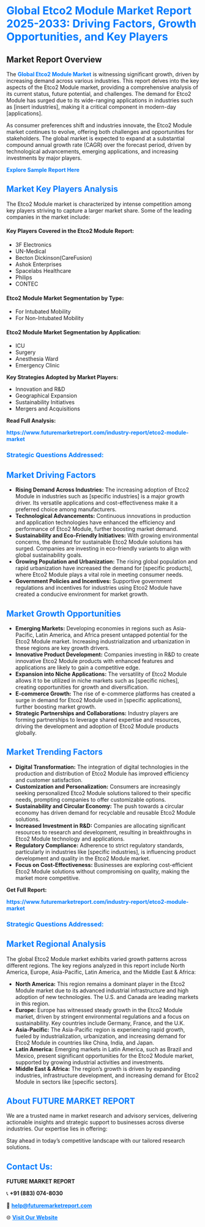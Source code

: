 <h1 style="color: #007BFF;">Global Etco2 Module Market Report 2025-2033: Driving Factors, Growth Opportunities, and Key Players</h1>

<section id="overview">
<h2>Market Report Overview</h2>
<p>The <a href="https://www.futuremarketreport.com/industry-report/etco2-module-market" style="color: #007BFF; text-decoration: none;"><strong>Global Etco2 Module Market</strong></a> is witnessing significant growth, driven by increasing demand across various industries. This report delves into the key aspects of the Etco2 Module market, providing a comprehensive analysis of its current status, future potential, and challenges. The demand for Etco2 Module has surged due to its wide-ranging applications in industries such as [insert industries], making it a critical component in modern-day [applications].</p>
<p>As consumer preferences shift and industries innovate, the Etco2 Module market continues to evolve, offering both challenges and opportunities for stakeholders. The global market is expected to expand at a substantial compound annual growth rate (CAGR) over the forecast period, driven by technological advancements, emerging applications, and increasing investments by major players.</p>
</section>

<section id="overview">
<p><a href="https://www.futuremarketreport.com/request-sample/reportId=77807" style="color: #007BFF; text-decoration: none;"><strong>Explore Sample Report Here</strong></a></p>
</section>

<section id="key-players">
<h2 style="color: #007BFF;">Market Key Players Analysis</h2>
<p>The Etco2 Module market is characterized by intense competition among key players striving to capture a larger market share. Some of the leading companies in the market include:</p>
<h4>Key Players Covered in the Etco2 Module Report:</h4>
<ul><li>3F Electronics</li><li>UN-Medical</li><li>Becton Dickinson(CareFusion)</li><li>Ashok Enterprises</li><li>Spacelabs Healthcare</li><li>Philips</li><li>CONTEC</li></ul>
<h4>Etco2 Module Market Segmentation by Type:</h4>
<ul><li>For Intubated Mobility</li><li>For Non-Intubated Mobility</li></ul>

<h4>Etco2 Module Market Segmentation by Application:</h4>
<ul><li>ICU</li><li>Surgery</li><li>Anesthesia Ward</li><li>Emergency Clinic</li></ul>
<p><strong>Key Strategies Adopted by Market Players:</strong></p>
<ul>
<li>Innovation and R&D</li>
<li>Geographical Expansion</li>
<li>Sustainability Initiatives</li>
<li>Mergers and Acquisitions</li>
</ul>
</section>

<section>
<p><strong>Read Full Analysis: </strong></p><a href="https://www.futuremarketreport.com/industry-report/etco2-module-market" style="color: #007BFF; text-decoration: none;"><strong>https://www.futuremarketreport.com/industry-report/etco2-module-market</strong></a>
<h3 style="color: #007BFF;">Strategic Questions Addressed:</h3>
</section>

<section id="driving-factors">
<h2 style="color: #007BFF;">Market Driving Factors</h2>
<ul>
<li><strong>Rising Demand Across Industries:</strong> The increasing adoption of Etco2 Module in industries such as [specific industries] is a major growth driver. Its versatile applications and cost-effectiveness make it a preferred choice among manufacturers.</li>
<li><strong>Technological Advancements:</strong> Continuous innovations in production and application technologies have enhanced the efficiency and performance of Etco2 Module, further boosting market demand.</li>
<li><strong>Sustainability and Eco-Friendly Initiatives:</strong> With growing environmental concerns, the demand for sustainable Etco2 Module solutions has surged. Companies are investing in eco-friendly variants to align with global sustainability goals.</li>
<li><strong>Growing Population and Urbanization:</strong> The rising global population and rapid urbanization have increased the demand for [specific products], where Etco2 Module plays a vital role in meeting consumer needs.</li>
<li><strong>Government Policies and Incentives:</strong> Supportive government regulations and incentives for industries using Etco2 Module have created a conducive environment for market growth.</li>
</ul>
</section>

<section id="growth-opportunities">
<h2 style="color: #007BFF;">Market Growth Opportunities</h2>
<ul>
<li><strong>Emerging Markets:</strong> Developing economies in regions such as Asia-Pacific, Latin America, and Africa present untapped potential for the Etco2 Module market. Increasing industrialization and urbanization in these regions are key growth drivers.</li>
<li><strong>Innovative Product Development:</strong> Companies investing in R&D to create innovative Etco2 Module products with enhanced features and applications are likely to gain a competitive edge.</li>
<li><strong>Expansion into Niche Applications:</strong> The versatility of Etco2 Module allows it to be utilized in niche markets such as [specific niches], creating opportunities for growth and diversification.</li>
<li><strong>E-commerce Growth:</strong> The rise of e-commerce platforms has created a surge in demand for Etco2 Module used in [specific applications], further boosting market growth.</li>
<li><strong>Strategic Partnerships and Collaborations:</strong> Industry players are forming partnerships to leverage shared expertise and resources, driving the development and adoption of Etco2 Module products globally.</li>
</ul>
</section>

<section id="trending-factors">
<h2 style="color: #007BFF;">Market Trending Factors</h2>
<ul>
<li><strong>Digital Transformation:</strong> The integration of digital technologies in the production and distribution of Etco2 Module has improved efficiency and customer satisfaction.</li>
<li><strong>Customization and Personalization:</strong> Consumers are increasingly seeking personalized Etco2 Module solutions tailored to their specific needs, prompting companies to offer customizable options.</li>
<li><strong>Sustainability and Circular Economy:</strong> The push towards a circular economy has driven demand for recyclable and reusable Etco2 Module solutions.</li>
<li><strong>Increased Investment in R&D:</strong> Companies are allocating significant resources to research and development, resulting in breakthroughs in Etco2 Module technology and applications.</li>
<li><strong>Regulatory Compliance:</strong> Adherence to strict regulatory standards, particularly in industries like [specific industries], is influencing product development and quality in the Etco2 Module market.</li>
<li><strong>Focus on Cost-Effectiveness:</strong> Businesses are exploring cost-efficient Etco2 Module solutions without compromising on quality, making the market more competitive.</li>
</ul>
</section>

<section>
<p><strong>Get Full Report: </strong></p><a href="https://www.futuremarketreport.com/industry-report/etco2-module-market" style="color: #007BFF; text-decoration: none;"><strong>https://www.futuremarketreport.com/industry-report/etco2-module-market</strong></a>
<h3 style="color: #007BFF;">Strategic Questions Addressed:</h3>
</section>


<section id="regional-analysis">
<h2 style="color: #007BFF;">Market Regional Analysis</h2>
<p>The global Etco2 Module market exhibits varied growth patterns across different regions. The key regions analyzed in this report include North America, Europe, Asia-Pacific, Latin America, and the Middle East & Africa:</p>
<ul>
<li><strong>North America:</strong> This region remains a dominant player in the Etco2 Module market due to its advanced industrial infrastructure and high adoption of new technologies. The U.S. and Canada are leading markets in this region.</li>
<li><strong>Europe:</strong> Europe has witnessed steady growth in the Etco2 Module market, driven by stringent environmental regulations and a focus on sustainability. Key countries include Germany, France, and the U.K.</li>
<li><strong>Asia-Pacific:</strong> The Asia-Pacific region is experiencing rapid growth, fueled by industrialization, urbanization, and increasing demand for Etco2 Module in countries like China, India, and Japan.</li>
<li><strong>Latin America:</strong> Emerging markets in Latin America, such as Brazil and Mexico, present significant opportunities for the Etco2 Module market, supported by growing industrial activities and investments.</li>
<li><strong>Middle East & Africa:</strong> The region’s growth is driven by expanding industries, infrastructure development, and increasing demand for Etco2 Module in sectors like [specific sectors].</li>
</ul>
</section>

<footer>
<h2 style="color: #007BFF;">About FUTURE MARKET REPORT</h2>
<p>We are a trusted name in market research and advisory services, delivering actionable insights and strategic support to businesses across diverse industries. Our expertise lies in offering:</p>

<p>Stay ahead in today’s competitive landscape with our tailored research solutions.</p>

<h2 style="color: #007BFF;">Contact Us:</h2>
<p><strong>FUTURE MARKET REPORT</strong></p>
<p>📞 <strong>+91 (883) 074-8030</strong></p>
<p>📧 <strong><a href="mailto:help@futuremarketreport.com" style="color: #007BFF;">help@futuremarketreport.com</a></strong></p>
<p>🌐 <strong><a href="https://www.futuremarketreport.com/" style="color: #007BFF;">Visit Our Website</a></strong></p>
</footer>